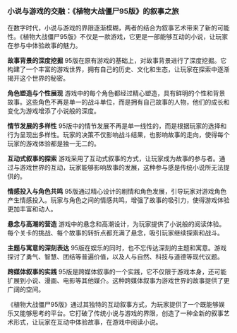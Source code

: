 ### 小说与游戏的交融：《植物大战僵尸95版》的叙事之旅

在数字时代，小说与游戏的界限逐渐模糊，两者的结合为叙事艺术带来了新的可能性。《植物大战僵尸95版》不仅是一款游戏，它更是一部能够互动的小说，让玩家在参与中体验故事的魅力。

**故事背景的深度挖掘**
95版在原有游戏的基础上，对故事背景进行了深度挖掘。它构建了一个丰富的游戏世界，拥有自己的历史、文化和生态，让玩家在探索中逐渐揭开这个世界的秘密。

**角色塑造与个性展现**
游戏中的每个角色都经过精心塑造，具有鲜明的个性和背景故事。这些角色不再是单一的战斗单位，而是拥有自己故事的人物，他们的成长和变化为游戏增添了小说般的深度。

**情节发展的多样性**
95版中的情节发展不再是单一线性的，而是根据玩家的选择和行为呈现出多样性。玩家的决策不仅影响战斗结果，也影响故事的走向，使得每个玩家的游戏体验都是独一无二的。

**互动式叙事的探索**
游戏采用了互动式叙事的方式，让玩家成为故事的参与者。通过与游戏世界的互动，玩家能够影响故事的发展，这种参与感是传统小说所无法提供的。

**情感投入与角色共鸣**
95版通过精心设计的剧情和角色发展，引导玩家对游戏角色产生情感投入。玩家与角色之间的情感共鸣，增强了故事的吸引力，使得游戏体验更加丰富和动人。

**悬念与高潮的营造**
游戏中的悬念和高潮设计，为玩家提供了小说般的阅读体验。每个关卡的挑战、每个故事的转折点都充满了悬念，吸引玩家继续探索和战斗。

**主题与寓意的深刻表达**
95版在娱乐的同时，也不忘传达深刻的主题和寓意。游戏探讨了勇气、智慧、团结等普遍价值，以及人与自然、科技与道德等现代议题。

**跨媒体叙事的实践**
95版是跨媒体叙事的一个实践，它不仅限于游戏本身，还可能扩展到小说、漫画、电影等其他媒介。这种跨媒体叙事为游戏世界的故事提供了更广阔的空间。

《植物大战僵尸95版》通过其独特的互动叙事方式，为玩家提供了一个既能够娱乐又能够思考的平台。它打破了传统小说与游戏的界限，创造了一种全新的叙事艺术形式，让玩家在互动中体验故事，在游戏中阅读小说。